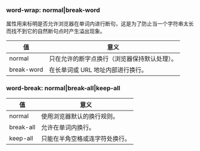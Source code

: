 ### word-wrap: normal|break-word

属性用来标明是否允许浏览器在单词内进行断句，这是为了防止当一个字符串太长而找不到它的自然断句点时产生溢出现象。

| 值          | 意义                     |
| ---------- | ---------------------- |
| normal     | 只在允许的断字点换行（浏览器保持默认处理）。 |
| break-word | 在长单词或 URL 地址内部进行换行。    |



###  word-break: normal|break-all|keep-all
| 值         | 意义              |
| --------- | --------------- |
| normal    | 使用浏览器默认的换行规则。   |
| break-all | 允许在单词内换行。       |
| keep-all  | 只能在半角空格或连字符处换行。 |
